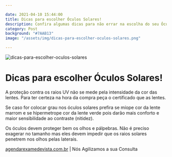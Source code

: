 ```yaml
---

date: 2021-04-10 15:44:00
title: Dicas para escolher Óculos Solares!
description: Confira algumas dicas para não errar na escolha do seu Óculos de Sol
category: Post
background: "#7AAB13"
image: "/assets/img/dicas-para-escolher-oculos-solares.png"

---
```


![dicas-para-escolher-oculos-solares](/assets/img/dicas-para-escolher-oculos-solares.png)

# Dicas para escolher Óculos Solares!

A proteção contra os raios UV não se mede pela intensidade da cor das lentes. Para ter certeza na hora da compra peça o certificado que as lentes.

Se caso for colocar grau nos óculos solares prefira se míope cor da lente marrom e se hipermetrope cor da lente verde pois darão mais conforto e maior sensibilidade ao contraste (nitidez).

Os óculos devem proteger bem os olhos e pálpebras. Não é preciso exagerar no tamanho mas eles devem impedir que os raios solares penetrem nos olhos pelas laterais.

[agendarexamedevista.com.br](https://www.agendarexamedevista.com.br) | Nós Agilizamos a sua Consulta

